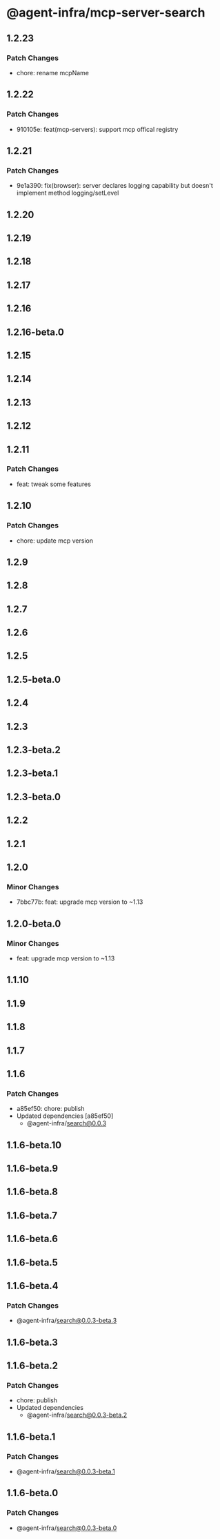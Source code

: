 # @agent-infra/mcp-server-search

## 1.2.23

### Patch Changes

- chore: rename mcpName

## 1.2.22

### Patch Changes

- 910105e: feat(mcp-servers): support mcp offical registry

## 1.2.21

### Patch Changes

- 9e1a390: fix(browser): server declares logging capability but doesn't implement method logging/setLevel

## 1.2.20

## 1.2.19

## 1.2.18

## 1.2.17

## 1.2.16

## 1.2.16-beta.0

## 1.2.15

## 1.2.14

## 1.2.13

## 1.2.12

## 1.2.11

### Patch Changes

- feat: tweak some features

## 1.2.10

### Patch Changes

- chore: update mcp version

## 1.2.9

## 1.2.8

## 1.2.7

## 1.2.6

## 1.2.5

## 1.2.5-beta.0

## 1.2.4

## 1.2.3

## 1.2.3-beta.2

## 1.2.3-beta.1

## 1.2.3-beta.0

## 1.2.2

## 1.2.1

## 1.2.0

### Minor Changes

- 7bbc77b: feat: upgrade mcp version to ~1.13

## 1.2.0-beta.0

### Minor Changes

- feat: upgrade mcp version to ~1.13

## 1.1.10

## 1.1.9

## 1.1.8

## 1.1.7

## 1.1.6

### Patch Changes

- a85ef50: chore: publish
- Updated dependencies [a85ef50]
  - @agent-infra/search@0.0.3

## 1.1.6-beta.10

## 1.1.6-beta.9

## 1.1.6-beta.8

## 1.1.6-beta.7

## 1.1.6-beta.6

## 1.1.6-beta.5

## 1.1.6-beta.4

### Patch Changes

- @agent-infra/search@0.0.3-beta.3

## 1.1.6-beta.3

## 1.1.6-beta.2

### Patch Changes

- chore: publish
- Updated dependencies
  - @agent-infra/search@0.0.3-beta.2

## 1.1.6-beta.1

### Patch Changes

- @agent-infra/search@0.0.3-beta.1

## 1.1.6-beta.0

### Patch Changes

- @agent-infra/search@0.0.3-beta.0
